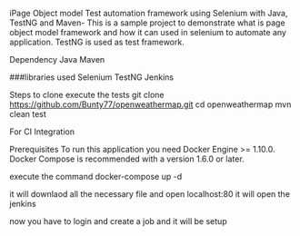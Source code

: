 iPage Object model Test automation framework using Selenium with Java, TestNG and Maven-
This is a sample project to demonstrate what is page object model framework and how it can used in selenium to automate any application. TestNG is used as test framework.

Dependency Java Maven

###libraries used Selenium TestNG Jenkins 

Steps to clone execute the tests
git clone https://github.com/Bunty77/openweathermap.git
cd openweathermap
mvn clean test


For CI Integration 


Prerequisites
To run this application you need Docker Engine >= 1.10.0. Docker Compose is recommended with a version 1.6.0 or later.


execute the command docker-compose up -d 

it will downlaod all the necessary file and open localhost:80 it will open the jenkins 

now you have to login and create a job and it will be setup


